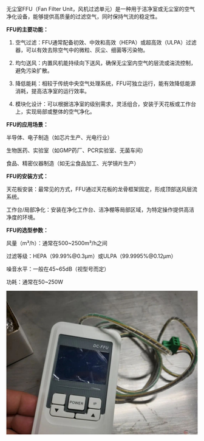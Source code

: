 
无尘室FFU（Fan Filter Unit，风机过滤单元）是一种用于洁净室或无尘室的空气净化设备，能够提供高质量的过滤空气，同时保持气流的稳定性。

**FFU的主要功能：**

1. 空气过滤：FFU通常配备初效、中效和高效（HEPA）或超高效（ULPA）过滤器，可以有效去除空气中的微粒、灰尘、细菌等污染物。
    
2. 均匀送风：内置风机能持续向下送风，确保无尘室内空气的层流或湍流控制，避免污染扩散。
    
3. 降低能耗：相较于传统中央空气处理系统，FFU可独立运行，能有效降低能源消耗，提高洁净室的运行效率。
    
4. 模块化设计：可以根据洁净室的级别需求，灵活组合，安装于天花板或工作台上，实现局部或整体的空气净化。
    

**FFU的应用场景：**

半导体、电子制造（如芯片生产、光电行业）

生物医药、实验室（如GMP药厂、PCR实验室、无菌车间）

食品、精密仪器制造（如无尘食品加工、光学镜片生产）

**FFU的安装方式：**

天花板安装：最常见的方式，FFU通过天花板的龙骨框架固定，形成顶部送风层流系统。

工作台/局部净化：安装在净化工作台、洁净棚等局部区域，为特定操作提供高洁净度的环境。

**FFU的选型参数：**

风量（m³/h）：通常在500~2500m³/h之间

过滤等级：HEPA（99.99%@0.3μm）或ULPA（99.9995%@0.12μm）

噪音水平：一般在45~65dB（视型号而定）

功耗：通常在50~250W

![](https://raw.githubusercontent.com/LeroyK111/pictureBed/master/20250213130004.png)



